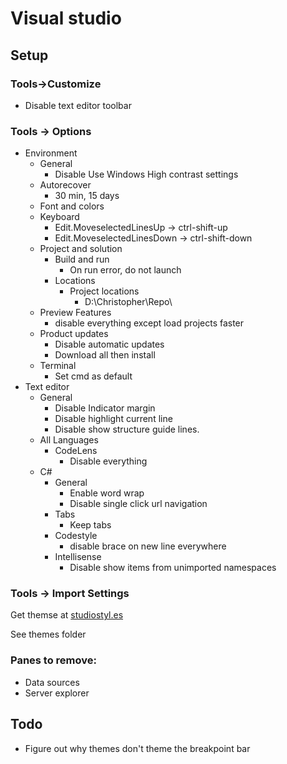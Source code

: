 # Visual studio

## Setup
### Tools->Customize
- Disable text editor toolbar

### Tools -> Options
- Environment
	- General
		- Disable Use Windows High contrast settings
	- Autorecover
		- 30 min, 15 days
	- Font and colors
	- Keyboard
		- Edit.MoveselectedLinesUp -> ctrl-shift-up
		- Edit.MoveselectedLinesDown -> ctrl-shift-down
	- Project and solution
		- Build and run
			- On run error, do not launch
		- Locations
			- Project locations
				- D:\Christopher\Repo\
	- Preview Features
		- disable everything except load projects faster
	- Product updates
		- Disable automatic updates
		- Download all then install
	- Terminal
		- Set cmd as default	
- Text editor
	- General
		- Disable Indicator margin
		- Disable highlight current line
		- Disable show structure guide lines.
	- All Languages
		- CodeLens
			- Disable everything
	- C#
		- General
			- Enable word wrap
			- Disable single click url navigation
		- Tabs
			- Keep tabs
		- Codestyle
			- disable brace on new line everywhere
		- Intellisense
			- Disable show items from unimported namespaces
			
### Tools -> Import Settings
Get themse at [studiostyl.es](https://studiostyl.es/)

See themes folder
	
### Panes to remove:
- Data sources
- Server explorer

## Todo
- Figure out why themes don't theme the breakpoint bar